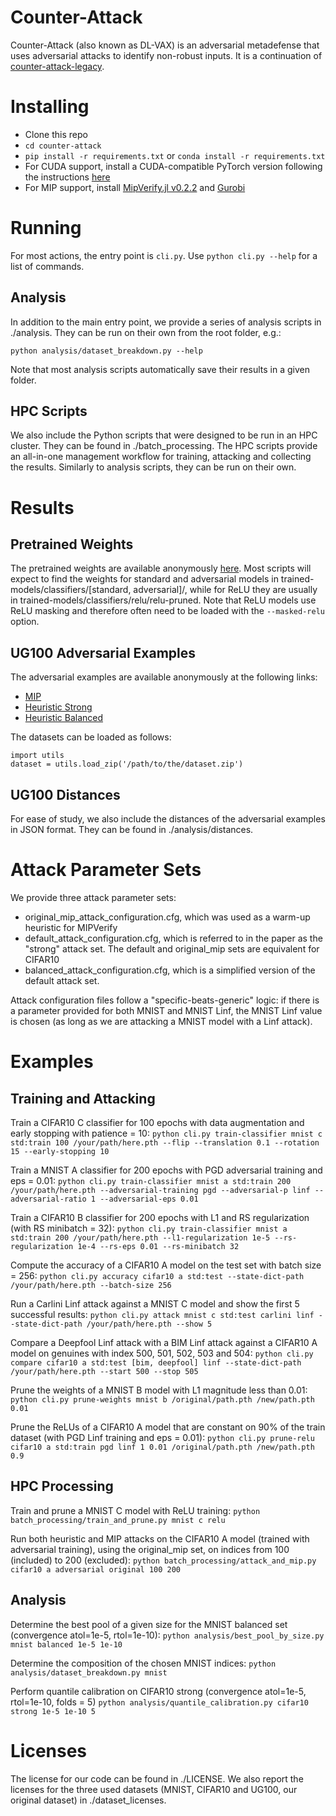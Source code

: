 # Counter-Attack

Counter-Attack (also known as DL-VAX) is an adversarial metadefense that uses adversarial attacks to identify non-robust inputs.
It is a continuation of [counter-attack-legacy](https://github.com/samuelemarro/counter-attack-legacy).

# Installing

* Clone this repo
* `cd counter-attack`
* `pip install -r requirements.txt` or `conda install -r requirements.txt`
* For CUDA support, install a CUDA-compatible PyTorch version following the instructions [here](https://pytorch.org/get-started)
* For MIP support, install [MipVerify.jl v0.2.2](https://github.com/vtjeng/MIPVerify.jl) and [Gurobi](https://www.gurobi.com/)

# Running

For most actions, the entry point is `cli.py`. Use `python cli.py --help` for a list of commands.

## Analysis

In addition to the main entry point, we provide a series of analysis scripts in ./analysis.
They can be run on their own from the root folder, e.g.:
```
python analysis/dataset_breakdown.py --help
```

Note that most analysis scripts automatically save their results in a given folder.

## HPC Scripts

We also include the Python scripts that were designed to be run in an HPC cluster. They can be found in ./batch_processing. The HPC scripts provide an all-in-one management workflow for training, attacking and collecting the results. Similarly to analysis scripts, they can be run on their own.

# Results

## Pretrained Weights

The pretrained weights are available anonymously [here](https://figshare.com/s/09524a278aba9cbb7be0). Most scripts will expect to find the weights for standard and adversarial models in trained-models/classifiers/[standard, adversarial]/, while for ReLU they are usually in trained-models/classifiers/relu/relu-pruned. Note that ReLU models use ReLU masking and therefore often need to be loaded with the `--masked-relu` option.

## UG100 Adversarial Examples

The adversarial examples are available anonymously at the following links:
- [MIP](https://figshare.com/s/ae397c93470b4ac80bb4)
- [Heuristic Strong](https://figshare.com/s/b4841d9fa2d8e79af1d7)
- [Heuristic Balanced](https://figshare.com/s/17130277649b015f492d)

The datasets can be loaded as follows:
```
import utils
dataset = utils.load_zip('/path/to/the/dataset.zip')
```

## UG100 Distances
For ease of study, we also include the distances of the adversarial examples in JSON format. They can be found in ./analysis/distances.

# Attack Parameter Sets
We provide three attack parameter sets:
- original_mip_attack_configuration.cfg, which was used as a warm-up heuristic for MIPVerify
- default_attack_configuration.cfg, which is referred to in the paper as the "strong" attack set.
The default and original_mip sets are equivalent for CIFAR10
- balanced_attack_configuration.cfg, which is a simplified version of the default attack set.

Attack configuration files follow a "specific-beats-generic" logic: if there is a parameter provided for both MNIST and MNIST Linf, the MNIST Linf value is chosen (as long as we are attacking a MNIST model with a Linf attack).

# Examples

## Training and Attacking

Train a CIFAR10 C classifier for 100 epochs with data augmentation and early stopping with patience = 10:
```python cli.py train-classifier mnist c std:train 100 /your/path/here.pth --flip --translation 0.1 --rotation 15 --early-stopping 10```

Train a MNIST A classifier for 200 epochs with PGD adversarial training and eps = 0.01:
```python cli.py train-classifier mnist a std:train 200 /your/path/here.pth --adversarial-training pgd --adversarial-p linf --adversarial-ratio 1 --adversarial-eps 0.01```

Train a CIFAR10 B classifier for 200 epochs with L1 and RS regularization (with RS minibatch = 32):
```python cli.py train-classifier mnist a std:train 200 /your/path/here.pth --l1-regularization 1e-5 --rs-regularization 1e-4 --rs-eps 0.01 --rs-minibatch 32```

Compute the accuracy of a CIFAR10 A model on the test set with batch size = 256:
```python cli.py accuracy cifar10 a std:test --state-dict-path /your/path/here.pth --batch-size 256```

Run a Carlini Linf attack against a MNIST C model and show the first 5 successful results:
```python cli.py attack mnist c std:test carlini linf --state-dict-path /your/path/here.pth --show 5```

Compare a Deepfool Linf attack with a BIM Linf attack against a CIFAR10 A model on genuines with index 500, 501, 502, 503 and 504:
```python cli.py compare cifar10 a std:test [bim, deepfool] linf --state-dict-path /your/path/here.pth --start 500 --stop 505```

Prune the weights of a MNIST B model with L1 magnitude less than 0.01:
```python cli.py prune-weights mnist b /original/path.pth /new/path.pth 0.01```

Prune the ReLUs of a CIFAR10 A model that are constant on 90% of the train dataset (with PGD Linf training and eps = 0.01):
```python cli.py prune-relu cifar10 a std:train pgd linf 1 0.01 /original/path.pth /new/path.pth 0.9```

## HPC Processing

Train and prune a MNIST C model with ReLU training:
```python batch_processing/train_and_prune.py mnist c relu```

Run both heuristic and MIP attacks on the CIFAR10 A model (trained with adversarial training), using the original_mip set, on indices from 100 (included) to 200 (excluded):
```python batch_processing/attack_and_mip.py cifar10 a adversarial original 100 200```

## Analysis

Determine the best pool of a given size for the MNIST balanced set (convergence atol=1e-5, rtol=1e-10):
```python analysis/best_pool_by_size.py mnist balanced 1e-5 1e-10```

Determine the composition of the chosen MNIST indices:
```python analysis/dataset_breakdown.py mnist```

Perform quantile calibration on CIFAR10 strong (convergence atol=1e-5, rtol=1e-10, folds = 5)
```python analysis/quantile_calibration.py cifar10 strong 1e-5 1e-10 5```

# Licenses

The license for our code can be found in ./LICENSE. We also report the licenses for the three used datasets (MNIST, CIFAR10 and UG100, our original dataset) in ./dataset_licenses.
